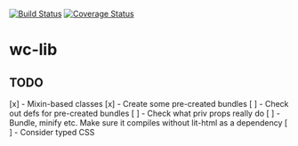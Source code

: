 [![Build Status](https://travis-ci.org/SanderRonde/wc-lib.svg?branch=master)](https://travis-ci.org/SanderRonde/wc-lib)
[![Coverage Status](https://coveralls.io/repos/github/SanderRonde/wc-lib/badge.svg)](https://coveralls.io/github/SanderRonde/wc-lib)

# wc-lib

## TODO

[x] - Mixin-based classes
[x] - Create some pre-created bundles
[ ] - Check out defs for pre-created bundles
[ ] - Check what priv props really do
[ ] - Bundle, minify etc. Make sure it compiles without lit-html as a dependency
[ ] - Consider typed CSS